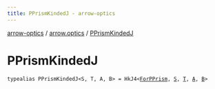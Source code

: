 ```yaml
---
title: PPrismKindedJ - arrow-optics
---
```


[arrow-optics](../index.html) / [arrow.optics](index.html) / [PPrismKindedJ](./-p-prism-kinded-j.html)

# PPrismKindedJ

`typealias PPrismKindedJ<S, T, A, B> = HkJ4<`[`ForPPrism`](-for-p-prism.html)`, `[`S`](-p-prism-kinded-j.html#S)`, `[`T`](-p-prism-kinded-j.html#T)`, `[`A`](-p-prism-kinded-j.html#A)`, `[`B`](-p-prism-kinded-j.html#B)`>`